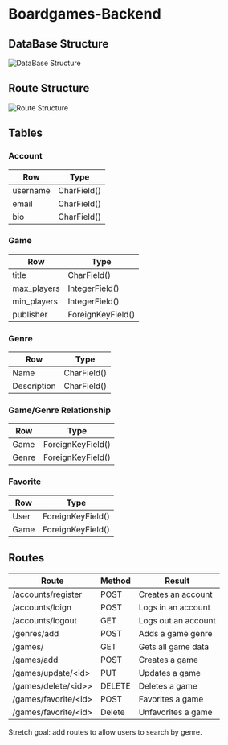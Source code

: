 # Boardgames-Backend

## DataBase Structure

![DataBase Structure](https://i.imgur.com/CRulHWX.png)

## Route Structure

![Route Structure](https://i.imgur.com/Bm8Bcne.png)

## Tables

### Account

| Row      | Type        |
| -------- | ----------- |
| username | CharField() |
| email    | CharField() |
| bio      | CharField() |

### Game

| Row         | Type              |
| ----------- | ----------------- |
| title       | CharField()       |
| max_players | IntegerField()    |
| min_players | IntegerField()    |
| publisher   | ForeignKeyField() |

### Genre

| Row         | Type        |
| ----------- | ----------- |
| Name        | CharField() |
| Description | CharField() |

### Game/Genre Relationship

| Row   | Type              |
| ----- | ----------------- |
| Game  | ForeignKeyField() |
| Genre | ForeignKeyField() |

### Favorite

| Row  | Type              |
| ---- | ----------------- |
| User | ForeignKeyField() |
| Game | ForeignKeyField() |


## Routes

| Route                  | Method | Result              |
| ---------------------- | ------ | ------------------- |
| /accounts/register     | POST   | Creates an account  |
| /accounts/loign        | POST   | Logs in an account  |
| /accounts/logout       | GET    | Logs out an account |
| /genres/add            | POST   | Adds a game genre   |
| /games/                | GET    | Gets all game data  |
| /games/add             | POST   | Creates a game      |
| /games/update/\<id\>   | PUT    | Updates a game      |
| /games/delete/\<id>\>  | DELETE | Deletes a game      |
| /games/favorite/\<id\> | POST   | Favorites a game    |
| /games/favorite/\<id\> | Delete | Unfavorites a game  |

Stretch goal: add routes to allow users to search by genre.